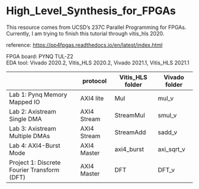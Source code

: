 # High_Level_Synthesis_for_FPGAs
This resource comes from UCSD’s 237C Parallel Programming for FPGAs. Currently, I am trying to finish this tutorial through vitis_hls 2020.

reference: https://pp4fpgas.readthedocs.io/en/latest/index.html

FPGA board: PYNQ TUL-Z2<br>
EDA tool: Vivado 2020.2, Vitis_HLS 2020.2, Vivado 2021.1, Vitis_HLS 2021.1

| | protocol | Vitis_HLS folder| Vivado folder |
|---|---|---|---|
| Lab 1: Pynq Memory Mapped IO |AXI4 lite| Mul| mul_v | 
| Lab 2: Axistream Single DMA |AXI4 Stream | StreamMul | smul_v |
| Lab 3: Axistream Multiple DMAs |AXI4 Stream | StreamAdd | sadd_v |
| Lab 4: AXI4-Burst Mode |AXI4 Master | axi4_burst | axi_sqrt_v |
| Project 1: Discrete Fourier Transform (DFT)|AXI4 Master | DFT | DFT_v |

